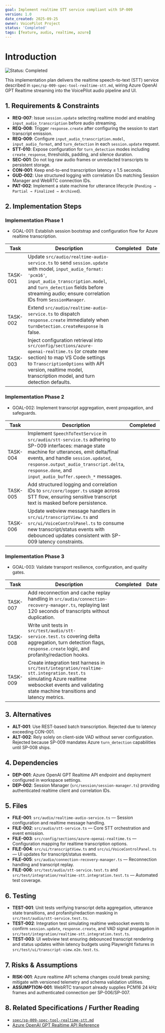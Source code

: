 ```yaml
---
goal: Implement realtime STT service compliant with SP-009
version: 1.0
date_created: 2025-09-25
owner: VoicePilot Project
status: 'Completed'
tags: [feature, audio, realtime, azure]
---
```


# Introduction

![Status: Completed](https://img.shields.io/badge/status-Completed-brightgreen)

This implementation plan delivers the realtime speech-to-text (STT) service described in `spec/sp-009-spec-tool-realtime-stt.md`, wiring Azure OpenAI GPT Realtime streaming into the VoicePilot audio pipeline and UI.

## 1. Requirements & Constraints

- **REQ-007**: Issue `session.update` selecting realtime model and enabling `input_audio_transcription` before audio streaming.
- **REQ-008**: Trigger `response.create` after configuring the session to start transcript emission.
- **REQ-009**: Configure `input_audio_transcription.model`, `input_audio_format`, and `turn_detection` in each `session.update` request.
- **STT-010**: Expose configuration for `turn_detection` modes including `create_response`, thresholds, padding, and silence duration.
- **SEC-001**: Do not log raw audio frames or unredacted transcripts to persistent storage.
- **CON-001**: Keep end-to-end transcription latency ≤ 1.5 seconds.
- **GUD-002**: Use structured logging with correlation IDs matching Session Manager and WebRTC connection IDs.
- **PAT-002**: Implement a state machine for utterance lifecycle (`Pending → Partial → Finalized → Archived`).

## 2. Implementation Steps

### Implementation Phase 1

- GOAL-001: Establish session bootstrap and configuration flow for Azure realtime transcription.

| Task | Description | Completed | Date |
|------|-------------|-----------|------|
| TASK-001 | Update `src/audio/realtime-audio-service.ts` to send `session.update` with model, `input_audio_format: 'pcm16'`, `input_audio_transcription.model`, and `turn_detection` fields before streaming audio; ensure correlation IDs from `SessionManager`. |  |  |
| TASK-002 | Extend `src/audio/realtime-audio-service.ts` to dispatch `response.create` immediately when `turnDetection.createResponse` is false. |  |  |
| TASK-003 | Inject configuration retrieval into `src/config/sections/azure-openai-realtime.ts` (or create new section) to map VS Code settings to `TranscriptionOptions` with API version, realtime model, transcription model, and turn detection defaults. |  |  |

### Implementation Phase 2

- GOAL-002: Implement transcript aggregation, event propagation, and safeguards.

| Task | Description | Completed | Date |
|------|-------------|-----------|------|
| TASK-004 | Implement `SpeechToTextService` in `src/audio/stt-service.ts` adhering to SP-009 interfaces: manage state machine for utterances, emit delta/final events, and handle `session.updated`, `response.output_audio_transcript.delta`, `response.done`, and `input_audio_buffer.speech_*` messages. |  |  |
| TASK-005 | Add structured logging and correlation IDs to `src/core/logger.ts` usage across STT flow, ensuring sensitive transcript text is masked before persistence. |  |  |
| TASK-006 | Update webview message handlers in `src/ui/transcriptView.ts` and `src/ui/VoiceControlPanel.ts` to consume new transcript/status events with debounced updates consistent with SP-009 latency constraints. |  |  |

### Implementation Phase 3

- GOAL-003: Validate transport resilience, configuration, and quality gates.

| Task | Description | Completed | Date |
|------|-------------|-----------|------|
| TASK-007 | Add reconnection and cache replay handling in `src/audio/connection-recovery-manager.ts`, replaying last 120 seconds of transcripts without duplication. |  |  |
| TASK-008 | Write unit tests in `src/test/audio/stt-service.test.ts` covering delta aggregation, turn detection flags, `response.create` logic, and profanity/redaction hooks. |  |  |
| TASK-009 | Create integration test harness in `src/test/integration/realtime-stt.integration.test.ts` simulating Azure realtime websocket events and validating state machine transitions and latency metrics. |  |  |

## 3. Alternatives

- **ALT-001**: Use REST-based batch transcription. Rejected due to latency exceeding CON-001.
- **ALT-002**: Rely solely on client-side VAD without server configuration. Rejected because SP-009 mandates Azure `turn_detection` capabilities until SP-008 ships.

## 4. Dependencies

- **DEP-001**: Azure OpenAI GPT Realtime API endpoint and deployment configured in workspace settings.
- **DEP-002**: Session Manager (`src/session/session-manager.ts`) providing authenticated realtime client and correlation IDs.

## 5. Files

- **FILE-001**: `src/audio/realtime-audio-service.ts` — Session configuration and realtime message handling.
- **FILE-002**: `src/audio/stt-service.ts` — Core STT orchestration and event emission.
- **FILE-003**: `src/config/sections/azure-openai-realtime.ts` — Configuration mapping for realtime transcription options.
- **FILE-004**: `src/ui/transcriptView.ts` and `src/ui/VoiceControlPanel.ts` — UI updates for transcript/status events.
- **FILE-005**: `src/audio/connection-recovery-manager.ts` — Reconnection handling and transcript replay.
- **FILE-006**: `src/test/audio/stt-service.test.ts` and `src/test/integration/realtime-stt.integration.test.ts` — Automated test coverage.

## 6. Testing

- **TEST-001**: Unit tests verifying transcript delta aggregation, utterance state transitions, and profanity/redaction masking in `src/test/audio/stt-service.test.ts`.
- **TEST-002**: Integration test simulating realtime websocket events to confirm `session.update`, `response.create`, and VAD signal propagation in `src/test/integration/realtime-stt.integration.test.ts`.
- **TEST-003**: UI webview test ensuring debounced transcript rendering and status updates within latency budgets using Playwright fixtures in `src/test/ui/transcript-view.e2e.test.ts`.

## 7. Risks & Assumptions

- **RISK-001**: Azure realtime API schema changes could break parsing; mitigate with versioned telemetry and schema validation utilities.
- **ASSUMPTION-001**: WebRTC transport already supplies PCM16 24 kHz frames and authenticated connection per SP-006/SP-007.

## 8. Related Specifications / Further Reading

- [`spec/sp-009-spec-tool-realtime-stt.md`](../spec/sp-009-spec-tool-realtime-stt.md)
- [Azure OpenAI GPT Realtime API Reference](https://learn.microsoft.com/azure/ai-services/openai/concepts/realtime-audio-reference)

